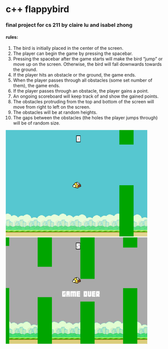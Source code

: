 # c++ flappybird

### final project for cs 211 by claire lu and isabel zhong

#### rules:
1. The bird is initially placed in the center of the screen.
2. The player can begin the game by pressing the spacebar.
3. Pressing the spacebar after the game starts will make the bird “jump” or move up on the screen. Otherwise, the bird will fall downwards towards the ground.
4. If the player hits an obstacle or the ground, the game ends.
5. When the player passes through all obstacles (some set number of them), the game ends.
6. If the player passes through an obstacle, the player gains a point.
7. An ongoing scoreboard will keep track of and show the gained points.
8. The obstacles protruding from the top and bottom of the screen will move from right to left on the screen.
9. The obstacles will be at random heights.
10. The gaps between the obstacles (the holes the player jumps through) will be of random size.

<p float="left">
  <img src="flappystart.png" width='450'/>
  <img src="flappyend.png" width='450'/> 
</p>
